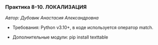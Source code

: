 ### Практика 8-10. ЛОКАЛИЗАЦИЯ
*Автор: Дубовик Анастасия Александровна*

* Требования: Python v3.10+, в коде используется оператор match.

* Дополнительные модули: pip install texttable